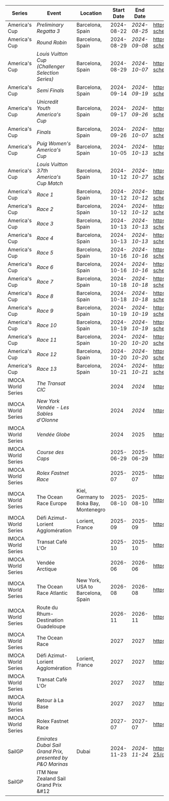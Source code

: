 | Series | Event | Location | Start Date | End Date | URL |
|---|---|---|---|---|---|
| America's Cup | *Preliminary Regatta 3* | Barcelona, Spain | 2024-08-22 | *2024-08-25* | https://www.americascup.com/en/ac37-schedule |
| America's Cup | *Round Robin* | Barcelona, Spain | 2024-08-29 | *2024-09-08* | https://www.americascup.com/en/ac37-schedule |
| America's Cup | *Louis Vuitton Cup (Challenger Selection Series)* | Barcelona, Spain | 2024-08-29 | *2024-10-07* | https://www.americascup.com/en/ac37-schedule |
| America's Cup | *Semi Finals* | Barcelona, Spain | 2024-09-14 | *2024-09-19* | https://www.americascup.com/en/ac37-schedule |
| America's Cup | *Unicredit Youth America's Cup* | Barcelona, Spain | 2024-09-17 | *2024-09-26* | https://www.americascup.com/en/ac37-schedule |
| America's Cup | *Finals* | Barcelona, Spain | 2024-09-26 | *2024-10-07* | https://www.americascup.com/en/ac37-schedule |
| America's Cup | *Puig Women's America's Cup* | Barcelona, Spain | 2024-10-05 | *2024-10-13* | https://www.americascup.com/en/ac37-schedule |
| America's Cup | *Louis Vuitton 37th America's Cup Match* | Barcelona, Spain | 2024-10-12 | *2024-10-27* | https://www.americascup.com/en/ac37-schedule |
| America's Cup | *Race 1* | Barcelona, Spain | 2024-10-12 | *2024-10-12* | https://www.americascup.com/en/ac37-schedule |
| America's Cup | *Race 2* | Barcelona, Spain | 2024-10-12 | *2024-10-12* | https://www.americascup.com/en/ac37-schedule |
| America's Cup | *Race 3* | Barcelona, Spain | 2024-10-13 | *2024-10-13* | https://www.americascup.com/en/ac37-schedule |
| America's Cup | *Race 4* | Barcelona, Spain | 2024-10-13 | *2024-10-13* | https://www.americascup.com/en/ac37-schedule |
| America's Cup | *Race 5* | Barcelona, Spain | 2024-10-16 | *2024-10-16* | https://www.americascup.com/en/ac37-schedule |
| America's Cup | *Race 6* | Barcelona, Spain | 2024-10-16 | *2024-10-16* | https://www.americascup.com/en/ac37-schedule |
| America's Cup | *Race 7* | Barcelona, Spain | 2024-10-18 | *2024-10-18* | https://www.americascup.com/en/ac37-schedule |
| America's Cup | *Race 8* | Barcelona, Spain | 2024-10-18 | *2024-10-18* | https://www.americascup.com/en/ac37-schedule |
| America's Cup | *Race 9* | Barcelona, Spain | 2024-10-19 | *2024-10-19* | https://www.americascup.com/en/ac37-schedule |
| America's Cup | *Race 10* | Barcelona, Spain | 2024-10-19 | *2024-10-19* | https://www.americascup.com/en/ac37-schedule |
| America's Cup | *Race 11* | Barcelona, Spain | 2024-10-20 | *2024-10-20* | https://www.americascup.com/en/ac37-schedule |
| America's Cup | *Race 12* | Barcelona, Spain | 2024-10-20 | *2024-10-20* | https://www.americascup.com/en/ac37-schedule |
| America's Cup | *Race 13* | Barcelona, Spain | 2024-10-21 | *2024-10-21* | https://www.americascup.com/en/ac37-schedule |
| IMOCA World Series | *The Transat CIC* |  | 2024 | *2024* | https://www.imoca |
| IMOCA World Series | *New York Vendée - Les Sables d'Olonne* |  | 2024 | *2024* | https://www.imoca |
| IMOCA World Series | *Vendée Globe* |  | 2024 | 2025 | https://www.imoca |
| IMOCA World Series | *Course des Caps* |  | 2025-06-29 | 2025-06-29 | https://www.imoca |
| IMOCA World Series | *Rolex Fastnet Race* |  | 2025-07 | 2025-07 | https://www.imoca |
| IMOCA World Series | The Ocean Race Europe | Kiel, Germany to Boka Bay, Montenegro | 2025-08-10 | 2025-08-10 | https://www.imoca |
| IMOCA World Series | Défi Azimut-Lorient Agglomération | Lorient, France | 2025-09 | 2025-09 | https://www.imoca |
| IMOCA World Series | Transat Café L'Or |  | 2025-10 | 2025-10 | https://www.imoca |
| IMOCA World Series | Vendée Arctique |  | 2026-06 | 2026-06 | https://www.imoca |
| IMOCA World Series | The Ocean Race Atlantic | New York, USA to Barcelona, Spain | 2026-08 | 2026-08 | https://www.imoca |
| IMOCA World Series | Route du Rhum-Destination Guadeloupe |  | 2026-11 | 2026-11 | https://www.imoca |
| IMOCA World Series | The Ocean Race |  | 2027 | 2027 | https://www.imoca |
| IMOCA World Series | Défi Azimut-Lorient Agglomération | Lorient, France | 2027 | 2027 | https://www.imoca |
| IMOCA World Series | Transat Café L'Or |  | 2027 | 2027 | https://www.imoca |
| IMOCA World Series | Retour à La Base |  | 2027 | 2027 | https://www.imoca |
| IMOCA World Series | Rolex Fastnet Race |  | 2027-07 | 2027-07 | https://www.imoca |
| SailGP | *Emirates Dubai Sail Grand Prix, presented by P&O Marinas* | Dubai | 2024-11-23 | *2024-11-24* | https://sailgp.com/general/24-25/calendar |
| SailGP | ITM New Zealand Sail Grand Prix &#12